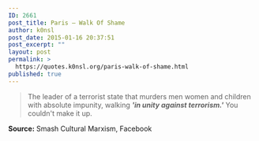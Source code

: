 ```yaml
---
ID: 2661
post_title: Paris — Walk Of Shame
author: k0nsl
post_date: 2015-01-16 20:37:51
post_excerpt: ""
layout: post
permalink: >
  https://quotes.k0nsl.org/paris-walk-of-shame.html
published: true
---
```

<blockquote>
The leader of a terrorist state that murders men women and children with absolute impunity, walking <strong><i>'in unity against terrorism.'</i></strong> You couldn't make it up.
</blockquote>

<strong>Source:</strong> Smash Cultural Marxism, Facebook